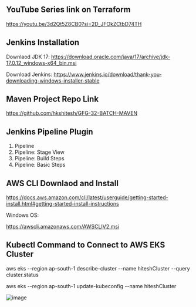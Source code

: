 ## YouTube Series link on Terraform

https://youtu.be/3d2Qt5Z8CB0?si=2D_JFOkZCtbD74TH


## Jenkins Installation 

Downlaod JDK 17:  https://download.oracle.com/java/17/archive/jdk-17.0.12_windows-x64_bin.msi

Download Jenkins: https://www.jenkins.io/download/thank-you-downloading-windows-installer-stable


## Maven Project Repo Link

https://github.com/hkshitesh/GFG-32-BATCH-MAVEN


## Jenkins Pipeline Plugin

1. Pipeline
2. Pipeline: Stage View
3. Pipeline: Build Steps
4. Pipeline: Basic Steps

## AWS CLI Downlaod and Install
https://docs.aws.amazon.com/cli/latest/userguide/getting-started-install.html#getting-started-install-instructions

Windows OS:

https://awscli.amazonaws.com/AWSCLIV2.msi

## Kubectl Command to Connect to AWS EKS Cluster

aws eks --region ap-south-1 describe-cluster --name hiteshCluster --query cluster.status

aws eks --region ap-south-1 update-kubeconfig --name hiteshCluster

![image](https://github.com/user-attachments/assets/dba905cb-20d0-4881-8df1-052a270cb65a)

